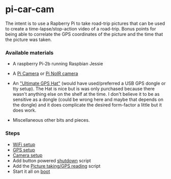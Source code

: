 # pi-car-cam

The intent is to use a Rapberry Pi to take road-trip pictures that can
be used to create a time-lapse/stop-action video of a road-trip. Bonus
points for being able to correlate the GPS coordinates of the picture
and the time that the picture was taken.

### Available materials

* A raspberry Pi-2b running Raspbian Jessie

* A [Pi Camera](https://www.adafruit.com/product/3099) or
[Pi NoIR camera](https://www.adafruit.com/product/3100)

* An ["Ultimate GPS Hat"](https://www.adafruit.com/product/2324)
(would have used/preferred a USB GPS dongle or tty setup). The Hat is
nice but is was only purchased because there wasn't anything else on
the shelf at the time. I don't believe it to be as sensitive as a
dongle (could be wrong here and maybe that depends on the dongle) and
it does complicate the desired form-factor a little but it does work.

* Miscellaneous other bits and pieces.

### Steps

* [WiFi setup](wifi-setup.md)
* [GPS setup](gps-setup.md)
* [Camera setup](camera-setup.md)
* Add button powered [shutdown](watch_4_shutdown.py) script
* Add the [Picture taking/GPS reading](take_pics.py) script
* Start it all on [boot](boot-setup.md)
